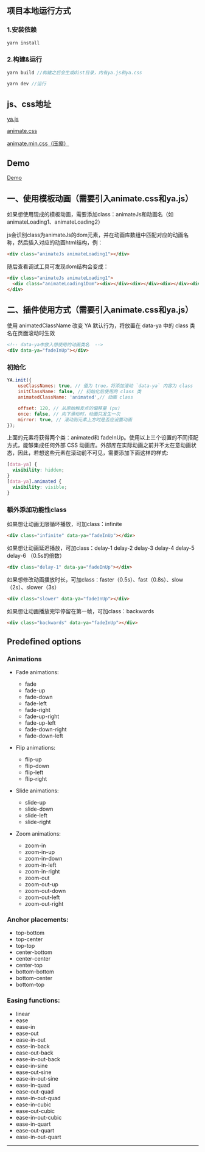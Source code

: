 ## 项目本地运行方式

### 1.安装依赖

```js
yarn install
```
### 2.构建&运行

```js
yarn build //构建之后会生成dist目录，内有ya.js和ya.css

yarn dev //运行
```

## js、css地址
[ya.js](https://dominiiiic.github.io/yzAnimate2022/dist/ya.js)

[animate.css](https://dominiiiic.github.io/yzAnimate2022/demo/css/animate.css)

[animate.min.css（压缩）](https://dominiiiic.github.io/yzAnimate2022/demo/css/animate.min.css)

<!-- [ya.css（已压缩）](https://dominiiiic.github.io/yzAnimate2022/dist/ya.css) -->

## Demo
[Demo](https://dominiiiic.github.io/yzAnimate2022/demo/)

<!-- [Demo(使用ya.css)](https://dominiiiic.github.io/yzAnimate2022/demo/ya.html) -->

## 一、使用模板动画（需要引入animate.css和ya.js）
如果想使用现成的模板动画，需要添加class：animateJs和动画名（如animateLoading1、animateLoading2）

js会识别class为animateJs的dom元素，并在动画库数组中匹配对应的动画名称，然后插入对应的动画html结构，例：
```html
<div class="animateJs animateLoading1"></div>
```
随后查看调试工具可发现dom结构会变成：
```html
<div class="animateJs animateLoading1">
  <div class="animateLoading1Dom"><div></div><div></div><div></div><div></div></div>
</div>
```

## 二、插件使用方式（需要引入animate.css和ya.js）
使用 animatedClassName 改变 YA 默认行为，将放置在 data-ya 中的 class 类名在页面滚动时生效

```html
<!-- data-ya中放入想使用的动画类名  -->
<div data-ya="fadeInUp"></div> 
```

### 初始化
```js
YA.init({
    useClassNames: true, // 值为 true，将添加滚动 `data-ya` 内容为 class
    initClassName: false, // 初始化后使用的 class 类
    animatedClassName: 'animated',// 动画 class

    offset: 120, // 从原始触发点的偏移量 (px)
    once: false, // 向下滑动时，动画只发生一次
    mirror: true, // 滚动到元素上方时是否应设置动画
});
```
上面的元素将获得两个类：animated和 fadeInUp。使用以上三个设置的不同搭配方式，能够集成任何外部 CSS 动画库。外部库在实际动画之前并不太在意动画状态，因此，若想这些元素在滚动前不可见，需要添加下面这样的样式:
```css
[data-ya] {
  visibility: hidden;
}
[data-ya].animated {
  visibility: visible;
}
```
### 额外添加功能性class

如果想让动画无限循环播放，可加class：infinite
```html
<div class="infinite" data-ya="fadeInUp"></div>
```

如果想让动画延迟播放，可加class：delay-1 delay-2 delay-3 delay-4 delay-5 delay-6 （0.5s的倍数）
```html
<div class="delay-1" data-ya="fadeInUp"></div>
```

如果想修改动画播放时长，可加class：faster（0.5s）、fast（0.8s）、slow（2s）、slower（3s）
```html
<div class="slower" data-ya="fadeInUp"></div>
```

如果想让动画播放完毕停留在第一帧，可加class：backwards
```html
<div class="backwards" data-ya="fadeInUp"></div>
```

<!-- ## 三、插件使用方式（使用ya.css，需要引入ya.js）

### 1. 初始化 YA:

```js
YA.init();

// 可以传一个可选的配置对象
// 下面列出了默认配置
YA.init({
    // 全局配置:
    disable: false, // 禁用。可取值: 'phone'、'tablet'、'mobile'、布尔值、表达式或函数
    startEvent: 'DOMContentLoaded', // YA 应初始化在 document 上绑定的事件名
    initClassName: 'ya-init', // 初始化后使用的 class 类
    animatedClassName: 'ya-animate', // 动画 class
    useClassNames: false, // 值为 true，将添加滚动 `data-ya` 内容为 class
    disableMutationObserver: false, // disables automatic mutations' detections (高级)
    debounceDelay: 50, // 调整窗口大小时使用的 (高级)
    throttleDelay: 99, // 滚动页面时使用的延迟 (高级)
  
    // 通过 'data-ya-*' 属性在每个元素上重写配置:
    offset: 120, // 从原始触发点的偏移量 (px)
    delay: 0, // 取值范围 0-3000, 每多 1 加 50ms
    duration: 400, // 取值范围 0-3000, 每多 1 加 50ms
    easing: 'ease', // YA 动画默认 easing
    once: false, // 向下滑动时，动画只发生一次
    mirror: false, // 滚动到元素上方时是否应设置动画
    anchorPlacement: 'top-bottom', // 定义与窗口有关的元素的哪个位置应触发动画
});
```

### 2. 使用 data-ya 属性设置动画:

```html
  <div data-ya="fade-in"></div>
```

使用 data-ya-* 来调整行为:
```html
  <div
    data-ya="fade-up"
    data-ya-offset="200"
    data-ya-delay="50"
    data-ya-duration="1000"
    data-ya-easing="ease-in-out"
    data-ya-mirror="true"
    data-ya-once="false"
    data-ya-anchor-placement="top-center"
  >
  </div>
```

#### 锚点

还有一个配置属性可以用，不过只能用在每个元素基础上:
* `data-ya-anchor` - 元素的偏移量 offset 将用来触发动画，代替实际的

举例:
```html
<div data-ya="fade-up" data-ya-anchor=".other-element"></div>
```

这样可以在滚动到另一元素时触发某一元素动画，对固定位置元素很有用。

---

### API

三种方式使 YA 对象成为全局变量:

  * `init` - 初始化
  * `refresh` - 重新计算元素的所有偏移量和位置（在窗口调整大小时调用）
  * `refreshHard` - 使用 YA 元素和触发器重新初始化数组 refresh（调用与 DOM 变化相关的 ya 元素）

Example execution:
```javascript
  YA.refresh();
```

---

### JS Events

元素在进行动画处理时，YA 可以在文档上调度两个事件：ya:in和ya:out 用来实现一些额外的功能:
```js
document.addEventListener('ya:in', ({ detail }) => {
  console.log('animated in', detail);
});

document.addEventListener('ya:out', ({ detail }) => {
  console.log('animated out', detail);
});
```

也可以设置 data-ya-id 属性来告诉 YA 触发自定义事件：
```html
<div data-ya="fade-in" data-ya-id="super-duper"></div>
```

此时可以监听两个自定义事件:
- `ya:in:super-duper`
- `ya:out:super-duper`

---

### 其他方法:

#### 添加自定义动画:
有时仅靠内置动画不能实现想要的功能，比如根据分辨率不同在一个盒子中需要两种不同的动画。这时就添加自定义动画，步骤如下，首先在 JS 中自定义动画:

```css
[data-ya="new-animation"] {
  opacity: 0;
  transition-property: transform, opacity;

  &.ya-animate {
    opacity: 1;
  }

  @media screen and (min-width: 768px) {
    transform: translateX(100px);

    &.ya-animate {
      transform: translateX(0);
    }
  }
}
```
然后在 HTML 使用:
```html
<div data-ya="new-animation"></div>
```
该元素将只为移动设备上的 opacity 设置动画，但是从768px宽度开始，该元素也会从右向左滑动.

#### 添加自定义 easing:
与添加自定义动画类似:
```css
[data-ya] {
  body[data-ya-easing="new-easing"] &,
  &[data-ya][data-ya-easing="new-easing"] {
    transition-timing-function: cubic-bezier(.250, .250, .750, .750);
  }
}
```

#### 自定义默认动画距离
内置动画的默认距离是100px，只要使用 SCSS 就可以重写默认距离:
```css
$ya-distance: 200px; // It has to be above import
@import 'node_modules/ya/src/sass/ya.scss';
```
必须配置构建过程以允许其 node_modules 预先导入样式

#### 设置：duration, delay

编写简单的 CSS 来增加另一个持续时间，如:

```css
  body[data-ya-duration='4000'] [data-ya],
  [data-ya][data-ya][data-ya-duration='4000'] {
    transition-duration: 4000ms;
  }
```
此代码将添加 4000ms 的 duration 时间，可供在 YA 元素上设置，或在初始化 YA 脚本时设置为全局 duration 时间。

注意 [data-ya][data-ya] 不是语法错误，而是一个技巧，可以使单个配置比全局配置更重要，这样就不需要标明 “!important”

用法示例:
```html
  <div data-ya="fade-in" data-ya-duration="4000"></div>
```

--- -->

## Predefined options

### Animations

  * Fade animations:
    * fade
    * fade-up
    * fade-down
    * fade-left
    * fade-right
    * fade-up-right
    * fade-up-left
    * fade-down-right
    * fade-down-left

  * Flip animations:
    * flip-up
    * flip-down
    * flip-left
    * flip-right

  * Slide animations:
    * slide-up
    * slide-down
    * slide-left
    * slide-right

  * Zoom animations:
    * zoom-in
    * zoom-in-up
    * zoom-in-down
    * zoom-in-left
    * zoom-in-right
    * zoom-out
    * zoom-out-up
    * zoom-out-down
    * zoom-out-left
    * zoom-out-right

### Anchor placements:

  * top-bottom
  * top-center
  * top-top
  * center-bottom
  * center-center
  * center-top
  * bottom-bottom
  * bottom-center
  * bottom-top

### Easing functions:

  * linear
  * ease
  * ease-in
  * ease-out
  * ease-in-out
  * ease-in-back
  * ease-out-back
  * ease-in-out-back
  * ease-in-sine
  * ease-out-sine
  * ease-in-out-sine
  * ease-in-quad
  * ease-out-quad
  * ease-in-out-quad
  * ease-in-cubic
  * ease-out-cubic
  * ease-in-out-cubic
  * ease-in-quart
  * ease-out-quart
  * ease-in-out-quart

---